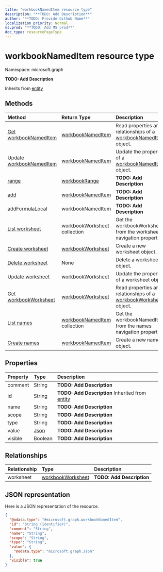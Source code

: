 ```yaml
---
title: "workbookNamedItem resource type"
description: "**TODO: Add Description**"
author: "**TODO: Provide Github Name**"
localization_priority: Normal
ms.prod: "**TODO: Add MS prod**"
doc_type: resourcePageType
---
```


# workbookNamedItem resource type


Namespace: microsoft.graph

**TODO: Add Description**


Inherits from [entity](../resources/entity.md)

## Methods
|Method|Return Type|Description|
|:---|:---|:---|
|[Get workbookNamedItem](../api/workbooknameditem-get.md)|[workbookNamedItem](../resources/workbooknameditem.md)|Read properties and relationships of a [workbookNamedItem](../resources/workbooknameditem.md) object.|
|[Update workbookNamedItem](../api/workbooknameditem-update.md)|[workbookNamedItem](../resources/workbooknameditem.md)|Update the properties of a [workbookNamedItem](../resources/workbooknameditem.md) object.|
|[range](../api/workbooknameditem-range.md)|[workbookRange](../resources/workbookrange.md)|**TODO: Add Description**|
|[add](../api/workbooknameditem-add.md)|[workbookNamedItem](../resources/workbooknameditem.md)|**TODO: Add Description**|
|[addFormulaLocal](../api/workbooknameditem-addformulalocal.md)|[workbookNamedItem](../resources/workbooknameditem.md)|**TODO: Add Description**|
|[List worksheet](../api/workbooknameditem-list-worksheet.md)|[workbookWorksheet](../resources/workbookworksheet.md) collection|Get the workbookWorksheets from the worksheet navigation property.|
|[Create worksheet](../api/workbooknameditem-post-worksheet.md)|[workbookWorksheet](../resources/workbookworksheet.md)|Create a new worksheet object.|
|[Delete worksheet](../api/workbooknameditem-delete-worksheet.md)|None|Delete a worksheet object.|
|[Update worksheet](../api/workbooknameditem-update-worksheet.md)|[workbookWorksheet](../resources/workbookworksheet.md)|Update the properties of a worksheet object.|
|[Get workbookWorksheet](../api/workbookworksheet-get.md)|[workbookWorksheet](../resources/workbookworksheet.md)|Read properties and relationships of a [workbookWorksheet](../resources/workbookworksheet.md) object.|
|[List names](../api/workbook-list-names.md)|[workbookNamedItem](../resources/workbooknameditem.md) collection|Get the workbookNamedItems from the names navigation property.|
|[Create names](../api/workbook-post-names.md)|[workbookNamedItem](../resources/workbooknameditem.md)|Create a new names object.|

## Properties
|Property|Type|Description|
|:---|:---|:---|
|comment|String|**TODO: Add Description**|
|id|String|**TODO: Add Description** Inherited from [entity](../resources/entity.md)|
|name|String|**TODO: Add Description**|
|scope|String|**TODO: Add Description**|
|type|String|**TODO: Add Description**|
|value|[Json](../resources/json.md)|**TODO: Add Description**|
|visible|Boolean|**TODO: Add Description**|

## Relationships
|Relationship|Type|Description|
|:---|:---|:---|
|worksheet|[workbookWorksheet](../resources/workbookworksheet.md)|**TODO: Add Description**|

## JSON representation
Here is a JSON representation of the resource.
<!-- {
  "blockType": "resource",
  "keyProperty": "id",
  "@odata.type": "microsoft.graph.workbookNamedItem",
  "baseType": "microsoft.graph.entity",
  "openType": false
}
-->
``` json
{
  "@odata.type": "#microsoft.graph.workbookNamedItem",
  "id": "String (identifier)",
  "comment": "String",
  "name": "String",
  "scope": "String",
  "type": "String",
  "value": {
    "@odata.type": "microsoft.graph.Json"
  },
  "visible": true
}
```

